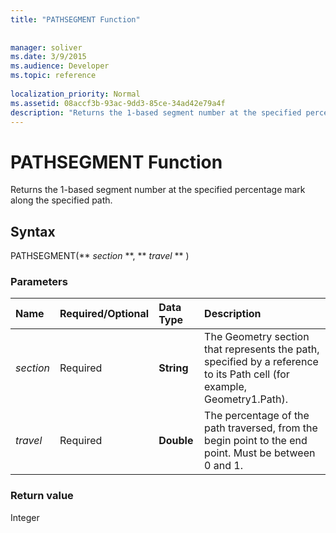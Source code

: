 ```yaml
---
title: "PATHSEGMENT Function"
 
 
manager: soliver
ms.date: 3/9/2015
ms.audience: Developer
ms.topic: reference
 
localization_priority: Normal
ms.assetid: 08accf3b-93ac-9dd3-85ce-34ad42e79a4f
description: "Returns the 1-based segment number at the specified percentage mark along the specified path."
---
```


# PATHSEGMENT Function

Returns the 1-based segment number at the specified percentage mark along the specified path.
  
## Syntax

PATHSEGMENT(** *section* **, ** *travel* ** ) 
  
### Parameters

|**Name**|**Required/Optional**|**Data Type**|**Description**|
|:-----|:-----|:-----|:-----|
| _section_ <br/> |Required  <br/> |**String** <br/> |The Geometry section that represents the path, specified by a reference to its Path cell (for example, Geometry1.Path).  <br/> |
| _travel_ <br/> |Required  <br/> |**Double** <br/> |The percentage of the path traversed, from the begin point to the end point. Must be between 0 and 1.  <br/> |
   
### Return value

Integer
  


